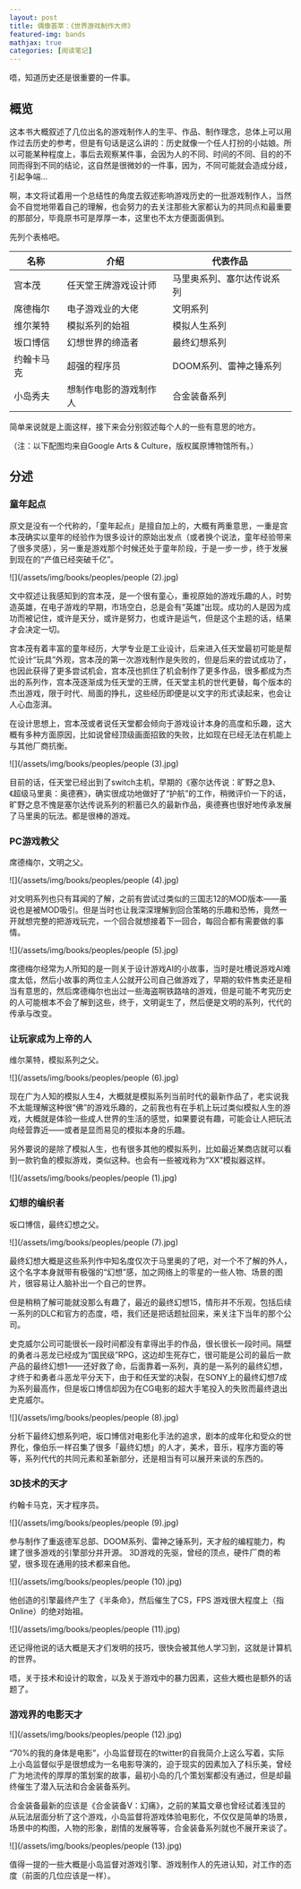 ```yaml
---
layout: post
title: 偶像荟萃：《世界游戏制作大师》
featured-img: bands
mathjax: true
categories: [阅读笔记]
---
```


唔，知道历史还是很重要的一件事。

<!--more-->

## 概览

这本书大概叙述了几位出名的游戏制作人的生平、作品、制作理念，总体上可以用作过去历史的参考，但是有句话是这么讲的：历史就像一个任人打扮的小姑娘。所以可能某种程度上，事后去观察某件事，会因为人的不同、时间的不同、目的的不同而得到不同的结论，这自然是很微妙的一件事，因为，不同可能就会造成分歧，引起争端...

啊，本文将试着用一个总结性的角度去叙述影响游戏历史的一批游戏制作人，当然会不自觉地带着自己的理解，也会努力的去关注那些大家都认为的共同点和最重要的那部分，毕竟原书可是厚厚一本，这里也不太方便面面俱到。

先列个表格吧。

|名称|介绍|代表作品|
|--|--|--|
|宫本茂|任天堂王牌游戏设计师|马里奥系列、塞尔达传说系列|
|席德梅尔|电子游戏业的大佬|文明系列|
|维尔莱特|模拟系列的始祖|模拟人生系列|
|坂口博信|幻想世界的缔造者|最终幻想系列|
|约翰卡马克|超强的程序员|DOOM系列、雷神之锤系列|
|小岛秀夫|想制作电影的游戏制作人|合金装备系列|

简单来说就是上面这样，接下来会分别叙述每个人的一些有意思的地方。

（注：以下配图均来自Google Arts & Culture，版权属原博物馆所有。）


## 分述


### 童年起点


原文是没有一个代称的，「童年起点」是擅自加上的，大概有两重意思，一重是宫本茂确实以童年的经验作为很多设计的原始出发点（或者换个说法，童年经验带来了很多灵感），另一重是游戏那个时候还处于童年阶段，于是一步一步，终于发展到现在的“产值已经突破千亿”。

![](/assets/img/books/peoples/people (2).jpg)

文中叙述让我感知到的宫本茂，是一个很有童心，重视原始的游戏乐趣的人，时势造英雄，在电子游戏的早期，市场空白，总是会有“英雄”出现。成功的人是因为成功而被记住，或许是天分，或许是努力，也或许是运气，但是这个主题的话，结果才会决定一切。

宫本茂有着丰富的童年经历，大学专业是工业设计，后来进入任天堂最初可能是帮忙设计“玩具”外观，宫本茂的第一次游戏制作是失败的，但是后来的尝试成功了，也因此获得了更多尝试机会，宫本茂也抓住了机会制作了更多作品，很多都成为杰出的系列作，宫本茂逐渐成为任天堂的王牌，任天堂主机的世代更替，每个版本的杰出游戏，限于时代、局面的挣扎，这些经历即便是以文字的形式读起来，也会让人心血澎湃。

在设计思想上，宫本茂或者说任天堂都会倾向于游戏设计本身的高度和乐趣，这大概有多种方面原因，比如说曾经顶级画面招致的失败，比如现在已经无法在机能上与其他厂商抗衡。

![](/assets/img/books/peoples/people (3).jpg)


目前的话，任天堂已经出到了switch主机，早期的《塞尔达传说：旷野之息》、《超级马里奥：奥德赛》，确实很成功地做好了“护航”的工作，稍微评价一下的话，旷野之息不愧是塞尔达传说系列的积蓄已久的最新作品，奥德赛也很好地传承发展了马里奥的玩法。都是很棒的游戏。


### PC游戏教父

席德梅尔，文明之父。

![](/assets/img/books/peoples/people (4).jpg)


对文明系列也只有耳闻的了解，之前有尝试过类似的三国志12的MOD版本——虽说也是被MOD吸引。但是当时也让我深深理解到回合策略的乐趣和恐怖，竟然一开就想完整的把游戏玩完，一个回合就想接着下一回合，每回合都有需要做的事情。

![](/assets/img/books/peoples/people (5).jpg)


席德梅尔经常为人所知的是一则关于设计游戏AI的小故事，当时是吐槽说游戏AI难度太低，然后小故事的两位主人公就开公司自己做游戏了，早期的软件售卖还是相当有意思的，然后席德梅尔也出过一些海盗啊铁路啥的游戏，但是可能不考究历史的人可能根本不会了解到这些，终于，文明诞生了，然后便是文明的系列，代代的传承与改变。


### 让玩家成为上帝的人

维尔莱特，模拟系列之父。

![](/assets/img/books/peoples/people (6).jpg)


现在广为人知的模拟人生4，大概就是模拟系列当前时代的最新作品了，老实说我不太能理解这种很“佛”的游戏乐趣的，之前我也有在手机上玩过类似模拟人生的游戏，大概就是体验一些成人世界的生活的感觉，如果要说有趣，可能会让人把玩法向经营靠近——或者是显而易见的模拟本身的乐趣。

另外要说的是除了模拟人生，也有很多其他的模拟系列，比如最近某商店就可以看到一款钓鱼的模拟游戏，类似这种。也会有一些被戏称为“XX”模拟器这样。

![](/assets/img/books/peoples/people (1).jpg)


### 幻想的编织者

坂口博信，最终幻想之父。

![](/assets/img/books/peoples/people (7).jpg)


最终幻想大概是这些系列作中知名度仅次于马里奥的了吧，对一个不了解的外人，这个名字本身就带有极强的“幻想”感，加之网络上的零星的一些人物、场景的图片，很容易让人脑补出一个自己的世界。

但是稍稍了解可能就没那么有趣了，最近的最终幻想15，情形并不乐观，包括后续一系列的DLC和官方的态度，唔，我们还是把话题扯回来，来关注下当年的那个公司。

史克威尔公司可能很长一段时间都没有拿得出手的作品，很长很长一段时间。隔壁的勇者斗恶龙已经成为“国民级”RPG，这边却生死存亡，很可能是公司的最后一款产品的最终幻想1——还好救了命，后面靠着一系列，真的是一系列的最终幻想，才终于和勇者斗恶龙平分天下，由于和任天堂的决裂，在SONY上的最终幻想7成为系列最高作，但是坂口博信却因为在CG电影的超大手笔投入的失败而最终退出史克威尔。

![](/assets/img/books/peoples/people (8).jpg)


分析下最终幻想系列吧，坂口博信对电影化手法的追求，剧本的成年化和受众的世界化，像伯乐一样召集了很多「最终幻想」的人才，美术，音乐，程序方面的等等，系列代代的共同元素和革新部分，还是相当有可以展开来谈的东西的。


### 3D技术的天才

约翰卡马克，天才程序员。

![](/assets/img/books/peoples/people (9).jpg)


参与制作了重返德军总部、DOOM系列、雷神之锤系列，天才般的编程能力，构建了很多游戏的引擎部分并开源。 3D游戏的先驱，曾经的顶点，硬件厂商的希望，很多现在通用的技术都来自他。

![](/assets/img/books/peoples/people (10).jpg)


他创造的引擎最终产生了《半条命》，然后催生了CS，FPS 游戏很大程度上（指Online）的绝对始祖。

![](/assets/img/books/peoples/people (11).jpg)


还记得他说的话大概是天才们发明的技巧，很快会被其他人学习到，这就是计算机的世界。

唔，关于技术和设计的取舍，以及关于游戏中的暴力因素，这些大概也是额外的话题了。


### 游戏界的电影天才

![](/assets/img/books/peoples/people (12).jpg)


“70%的我的身体是电影”，小岛监督现在的twitter的自我简介上这么写着，实际上小岛监督似乎是很想成为一名电影导演的，迫于现实的因素加入了科乐美，曾经广为地流传的厚厚的策划案的故事，最初小岛的几个策划案都没有通过，但是却最终催生了潜入玩法和合金装备系列。

合金装备最新的应该是《合金装备V：幻痛》，之前的某篇文章也曾经试着浅显的从玩法层面分析了这个游戏，小岛监督将游戏体验电影化，不仅仅是简单的场景，场景中的构图，人物的形象，剧情的发展等等，合金装备系列就也不展开来谈了。

![](/assets/img/books/peoples/people (13).jpg)


值得一提的一些大概是小岛监督对游戏引擎、游戏制作人的先进认知，对工作的态度（前面的几位应该是一样）。
